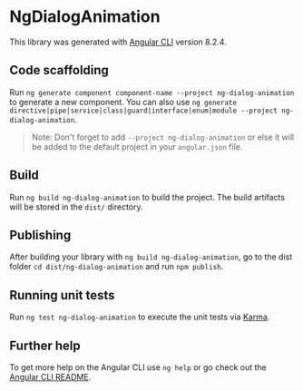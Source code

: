 # NgDialogAnimation

This library was generated with [Angular CLI](https://github.com/angular/angular-cli) version 8.2.4.

## Code scaffolding

Run `ng generate component component-name --project ng-dialog-animation` to generate a new component. You can also use `ng generate directive|pipe|service|class|guard|interface|enum|module --project ng-dialog-animation`.
> Note: Don't forget to add `--project ng-dialog-animation` or else it will be added to the default project in your `angular.json` file. 

## Build

Run `ng build ng-dialog-animation` to build the project. The build artifacts will be stored in the `dist/` directory.

## Publishing

After building your library with `ng build ng-dialog-animation`, go to the dist folder `cd dist/ng-dialog-animation` and run `npm publish`.

## Running unit tests

Run `ng test ng-dialog-animation` to execute the unit tests via [Karma](https://karma-runner.github.io).

## Further help

To get more help on the Angular CLI use `ng help` or go check out the [Angular CLI README](https://github.com/angular/angular-cli/blob/master/README.md).
